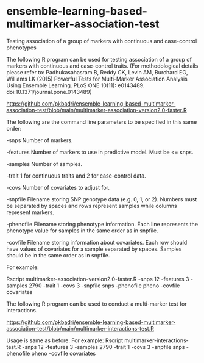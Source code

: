 # ensemble-learning-based-multimarker-association-test
Testing association of a group of markers with continuous and case-control phenotypes

The following R program can be used for testing association of a group of markers with continuous and case-control traits. (For methodological details please refer to: Padhukasahasram B, Reddy CK, Levin AM, Burchard EG, Williams LK (2015) Powerful Tests for Multi-Marker Association Analysis Using Ensemble Learning. PLoS ONE 10(11): e0143489. doi:10.1371/journal.pone.0143489)

https://github.com/pkbadri/ensemble-learning-based-multimarker-association-test/blob/main/multimarker-association-version2.0-faster.R

The following are the command line parameters to be specified in this same order:

-snps Number of markers.

-features Number of markers to use in predictive model. Must be <= snps.

-samples Number of samples.

-trait 1 for continuous traits and 2 for case-control data.

-covs Number of covariates to adjust for.

-snpfile Filename storing SNP genotype data (e.g. 0, 1, or 2). Numbers must be separated by spaces and rows represent samples while columns represent markers.

-phenofile Filename storing phenotype information. Each line represents the phenotype value for samples in the same order as in snpfile.

-covfile Filename storing information about covariates. Each row should have values of covariates for a sample separated by spaces. Samples should be in the same order as in snpfile.

For example:

Rscript multimarker-association-version2.0-faster.R -snps 12 -features 3 -samples 2790 -trait 1 -covs 3 -snpfile snps -phenofile pheno -covfile covariates




The following R program can be used to conduct a multi-marker test for interactions.

https://github.com/pkbadri/ensemble-learning-based-multimarker-association-test/blob/main/multimarker-interactions-test.R

Usage is same as before. For example:
Rscript multimarker-interactions-test.R -snps 12 -features 3 -samples 2790 -trait 1 -covs 3 -snpfile snps -phenofile pheno -covfile covariates
